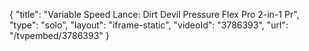 {
    "title": "Variable Speed Lance: Dirt Devil Pressure Flex Pro 2-in-1 Pr",
    "type": "solo",
    "layout": "iframe-static",
    "videoId": "3786393",
    "url": "\/tvpembed\/3786393"
}